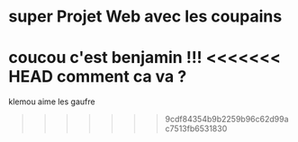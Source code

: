 # super Projet Web avec les coupains

coucou c'est benjamin !!!
<<<<<<< HEAD
comment ca va ?
=======

klemou aime les gaufre
>>>>>>> 9cdf84354b9b2259b96c62d99ac7513fb6531830
